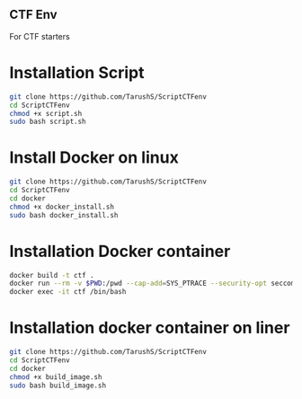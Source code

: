 ## CTF Env
For CTF starters

# Installation Script
```bash
git clone https://github.com/TarushS/ScriptCTFenv
cd ScriptCTFenv
chmod +x script.sh
sudo bash script.sh
```

# Install Docker on linux
```bash
git clone https://github.com/TarushS/ScriptCTFenv
cd ScriptCTFenv
cd docker
chmod +x docker_install.sh
sudo bash docker_install.sh
```

# Installation Docker container
```bash
docker build -t ctf .
docker run --rm -v $PWD:/pwd --cap-add=SYS_PTRACE --security-opt seccomp=unconfined -d --name ctf -i ctf .
docker exec -it ctf /bin/bash
```

# Installation docker container on liner
```bash
git clone https://github.com/TarushS/ScriptCTFenv
cd ScriptCTFenv
cd docker
chmod +x build_image.sh
sudo bash build_image.sh
```


